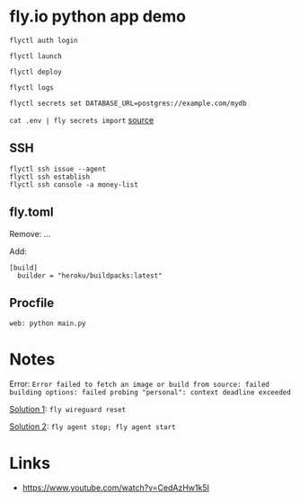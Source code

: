 # fly.io python app demo

`flyctl auth login`

`flyctl launch`

`flyctl deploy`

`flyctl logs`

`flyctl secrets set DATABASE_URL=postgres://example.com/mydb`

`cat .env | fly secrets import` [source](https://community.fly.io/t/how-are-you-managing-cert-files-with-fly/2984/8)

## SSH
```
flyctl ssh issue --agent
flyctl ssh establish
flyctl ssh console -a money-list
```

## fly.toml
Remove: ...

Add:

```
[build]
  builder = "heroku/buildpacks:latest"
```

## Procfile
`web: python main.py`

# Notes

Error: `Error failed to fetch an image or build from source: failed building options: failed probing "personal": context deadline exceeded`

[Solution 1](https://community.fly.io/t/failed-to-fetch-an-image-or-build-from-source-failed-building-options-failed-probing-personal-context-deadline-exceeded/7140/7): `fly wireguard reset`

[Solution 2](https://community.fly.io/t/deployments-not-working-error-connecting-to-docker/3992/54?page=3): `fly agent stop; fly agent start`


# Links
- https://www.youtube.com/watch?v=CedAzHw1k5I

